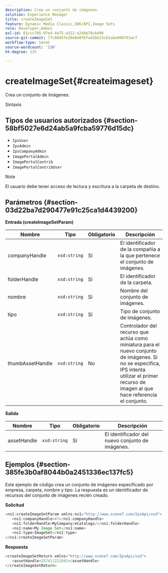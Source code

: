 ```yaml
---
description: Crea un conjunto de imágenes.
solution: Experience Manager
title: createImageSet
feature: Dynamic Media Classic,SDK/API,Image Sets
role: Developer,Admin
exl-id: 01ccc705-97e4-4e75-a322-e24bb78cb496
source-git-commit: 77c88d5fe20e048f6fad2bb23cb1abe090793acf
workflow-type: tm+mt
source-wordcount: '136'
ht-degree: 13%

---
```


# createImageSet{#createimageset}

Crea un conjunto de imágenes.

Sintaxis

## Tipos de usuarios autorizados {#section-58bf5027e6d24ab5a9fcba59776d15dc}

* `IpsUser`
* `IpsAdmin`
* `IpsCompanyAdmin`
* `ImagePortalAdmin`
* `ImagePortalContrib`
* `ImagePortalContribUser`

>[!NOTE]
>
>El usuario debe tener acceso de lectura y escritura a la carpeta de destino.

## Parámetros {#section-03d22ba7d290477e91c25ca1d4439200}

**Entrada (createImageSetParam)**

| Nombre | Tipo | Obligatorio | Descripción |
|---|---|---|---|
| companyHandle | `xsd:string` | Sí | El identificador de la compañía a la que pertenece el conjunto de imágenes. |
| folderHandle | `xsd:string` | Sí | El identificador de la carpeta. |
| nombre | `xsd:string` | Sí | Nombre del conjunto de imágenes. |
| tipo | `xsd:string` | Sí | Tipo de conjunto de imágenes. |
| thumbAssetHandle | `xsd:string` | No | Controlador del recurso que actúa como miniatura para el nuevo conjunto de imágenes. Si no se especifica, IPS intenta utilizar el primer recurso de imagen al que hace referencia el conjunto. |

**Salida**

| Nombre | Tipo | Obligatorio | Descripción |
|---|---|---|---|
| assetHandle | `xsd:string` | Sí | El identificador del nuevo conjunto de imágenes. |

## Ejemplos {#section-385fe3b0af8044b0a2451336ec137fc5}

Este ejemplo de código crea un conjunto de imágenes especificado por empresa, carpeta, nombre y tipo. La respuesta es un identificador de recursos del conjunto de imágenes recién creado.

**Solicitud**

```java
<ns1:createImageSetParam xmlns:ns1="http://www.scene7.com/IpsApi/xsd">
   <ns1:companyHandle>47</ns1:companyHandle>
   <ns1:folderHandle>MyCompany/eCatalogs/</ns1:folderHandle>
   <ns1:name>My Image Set</ns1:name>
   <ns1:type>ImageSet</ns1:type>
</ns1:createImageSetParam>
```

**Respuesta**

```java
<createImageSetReturn xmlns="http://www.scene7.com/IpsApi/xsd">
   <assetHandle>25741|22|841</assetHandle>
</createImageSetReturn>
```

